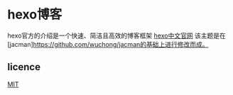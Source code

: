 # hexo博客

hexo官方的介绍是一个快速、简洁且高效的博客框架
[hexo中文官网](https://hexo.io/zh-cn/)
该主题是在[jacman]https://github.com/wuchong/jacman的基础上进行修改而成。

## licence
[MIT](/LICENSE.md)
